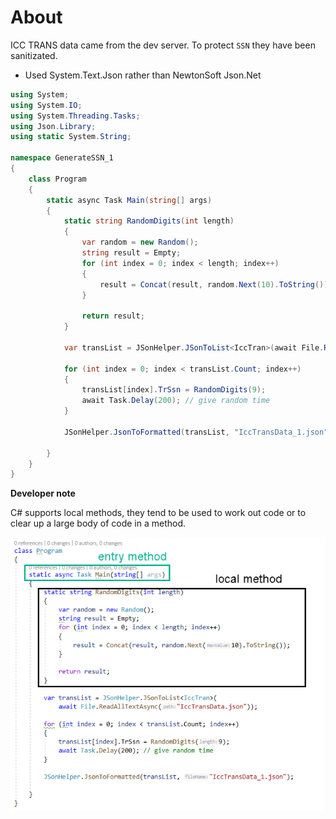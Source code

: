 ﻿# About

ICC TRANS data came from the dev server. To protect `SSN` they have been sanitizated.

- Used System.Text.Json rather than NewtonSoft Json.Net

```csharp
using System;
using System.IO;
using System.Threading.Tasks;
using Json.Library;
using static System.String;

namespace GenerateSSN_1
{
    class Program
    {
        static async Task Main(string[] args)
        {
            static string RandomDigits(int length)
            {
                var random = new Random();
                string result = Empty;
                for (int index = 0; index < length; index++)
                {
                    result = Concat(result, random.Next(10).ToString());
                }

                return result;
            }
            
            var transList = JSonHelper.JSonToList<IccTran>(await File.ReadAllTextAsync("IccTransData.json"));

            for (int index = 0; index < transList.Count; index++)
            {
                transList[index].TrSsn = RandomDigits(9);
                await Task.Delay(200); // give random time
            }

            JSonHelper.JsonToFormatted(transList, "IccTransData_1.json");

        }
    }
}

```

**Developer note**

C# supports local methods, they tend to be used to work out code or to clear up a large body of code in a method.


![img](../assets/localMethod.png)